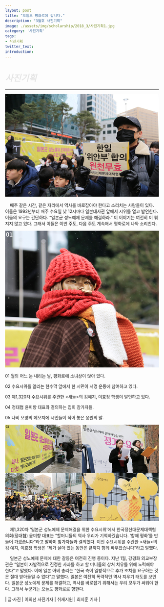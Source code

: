 ```yaml
---
layout: post
title: "오늘도 평화로에 갑니다."
description: "3월호 사진기획"
image: ./assets/img/scholarship/2018_3/사진기획1.jpg
category: '사진기획'
tags:
- 사진기획
twitter_text:
introduction:
---
```


<h1 style="color:#E6E6E6;"><i>사진기획</i></h1>
<hr/>

<!--사진기획-->
<img itemprop="image" src="/assets/img/scholarship/2018_3/사진기획1.jpg" alt="사진기획1" width="800" height="auto">


&nbsp; &nbsp; 매주 같은 시간, 같은 자리에서 역사를 바로잡아야 한다고 소리치는 사람들이 있다. 이들은 1992년부터 매주 수요일 낮 12시마다
일본대사관 앞에서 시위를 열고 발언한다. 이들의 요구는 간단하다. “일본군 성노예제 문제를 해결하라.” 이 이야기는 여전히 이
뤄지지 않고 있다. 그래서 이들은 이번 주도, 다음 주도 계속해서 평화로에 나와 소리친다.


<img itemprop="image" src="/assets/img/scholarship/2018_3/사진기획2.jpg" alt="사진기획2" width="800" height="auto">


01 월의 어느 눈 내리는 날, 평화로에 소녀상이 앉아 있다.

02 수요시위를 알리는 현수막 앞에서 한 시민이 서명 운동에 참여하고 있다.

03 제1,320차 수요시위를 주관한 &lt;새늘&gt;의 김예지, 이효정 학생이 발언하고 있다.

04 정대협 윤미향 대표와 결의하는 집회 참가자들.

05 나비 모양의 메모지에 시민들이 적어 놓은 응원의 말.


<img itemprop="image" src="/assets/img/scholarship/2018_3/사진기획3.jpg" alt="사진기획3" width="800" height="auto">


&nbsp; &nbsp; 제1,320차 ‘일본군 성노예제 문제해결을 위한 수요시위’에서 한국정신대문제대책협의회(정대협) 윤미향 대표는 “할머니들의 역사
우리가 기억하겠습니다. ‘함께 평화’를 만들어 가겠습니다”라고 말하며 참가자들과 결의했다. 이번 수요시위를 주관한 &lt;새늘&gt;의 김
예지, 이효정 학생은 “제가 살아 있는 동안은 끝까지 함께 싸우겠습니다”라고 말했다.

&nbsp; &nbsp; 일본군 성노예제 문제에 대한 갈등은 여전히 진행 중이다. 지난 1월, 강경화 외교부장관은 “일본이 자발적으로 진정한 사과를 하고 할
머니들의 상처 치유를 위해 노력해야 한다”고 말했다. 이에 일본 아베 총리는 “한국 측이 일방적으로 추가 조치를 요구하는 것은 절대 
받아들일 수 없다”고 말했다. 일본은 여전히 폭력적인 역사 지우기 태도를 보인다. 일본군 성노예제 문제를 해결하고, 역사를 바로잡기
위해서는 우리 모두가 싸워야 한다. 그래서 누군가는 오늘도 평화로로 향한다.


| 글·사진 &#124; 이의선 사진기자 | 취재지원 &#124; 최지훈 기자 |
